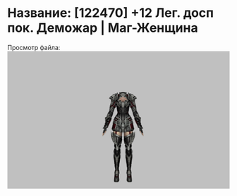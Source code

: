 # Название: [122470] +12 Лег. досп пок. Деможар | Маг-Женщина

Просмотр файла:
![p050034.png](p050034.png)
